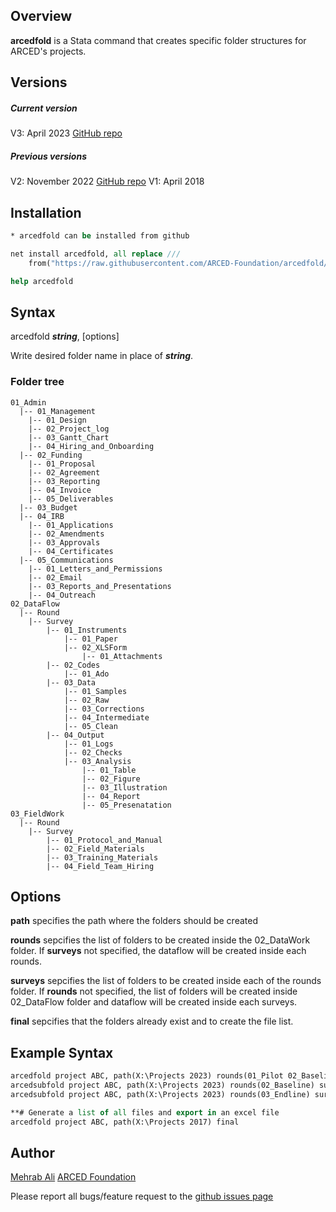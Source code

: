 ## Overview

<b>arcedfold</b> is a Stata command that creates specific folder structures for ARCED's projects.

## Versions
##### Current version
V3: April 2023 [GitHub repo](https://github.com/ARCED-Foundation/arcedfold/tree/V3)

##### Previous versions
V2: November 2022 [GitHub repo](https://github.com/ARCED-Foundation/arcedfold/tree/V2)
V1: April 2018


## Installation
```stata
* arcedfold can be installed from github

net install arcedfold, all replace ///
	from("https://raw.githubusercontent.com/ARCED-Foundation/arcedfold/V3")

help arcedfold
```

## Syntax
arcedfold <b><i>string</i></b>, [options]

Write desired folder name in place of **_string_**.

### Folder tree
```
01_Admin
  |-- 01_Management
	|-- 01_Design
	|-- 02_Project_log
	|-- 03_Gantt_Chart
	|-- 04_Hiring_and_Onboarding
  |-- 02_Funding
	|-- 01_Proposal
	|-- 02_Agreement
	|-- 03_Reporting
	|-- 04_Invoice
	|-- 05_Deliverables
  |-- 03_Budget
  |-- 04_IRB
	|-- 01_Applications
	|-- 02_Amendments
	|-- 03_Approvals
	|-- 04_Certificates
  |-- 05_Communications
	|-- 01_Letters_and_Permissions
	|-- 02_Email
	|-- 03_Reports_and_Presentations
	|-- 04_Outreach 
02_DataFlow
  |-- Round
	|-- Survey
		|-- 01_Instruments
			|-- 01_Paper
			|-- 02_XLSForm
				|-- 01_Attachments
		|-- 02_Codes
			|-- 01_Ado
		|-- 03_Data
			|-- 01_Samples
			|-- 02_Raw
			|-- 03_Corrections
			|-- 04_Intermediate
			|-- 05_Clean
		|-- 04_Output
			|-- 01_Logs
			|-- 02_Checks
			|-- 03_Analysis
				|-- 01_Table
				|-- 02_Figure
				|-- 03_Illustration
				|-- 04_Report
				|-- 05_Presenatation			
03_FieldWork
  |-- Round
	|-- Survey
		|-- 01_Protocol_and_Manual
		|-- 02_Field_Materials
		|-- 03_Training_Materials
		|-- 04_Field_Team_Hiring
```

## Options

<b>path</b> specifies the path where the folders should be created
<p>
    <b>rounds</b> sepcifies the list of folders to be created inside the 02_DataWork
        folder. If <b>surveys</b> not specified, the dataflow will be created inside each rounds.
<p>
    <b>surveys</b> sepcifies the list of folders to be created inside each of the
        rounds folder. If <b>rounds</b> not specified, the list of folders will be
        created inside 02_DataFlow folder and dataflow will be created inside
        each surveys.
<p>
    <b>final</b> sepcifies that the folders already exist and to create the file
        list.

## Example Syntax
```stata
arcedfold project ABC, path(X:\Projects 2023) rounds(01_Pilot 02_Baseline) surveys(Camp Host)
arcedsubfold project ABC, path(X:\Projects 2023) rounds(02_Baseline) surveys(Schools)
arcedsubfold project ABC, path(X:\Projects 2023) rounds(03_Endline) surveys(Camp Host Schools)

**# Generate a list of all files and export in an excel file
arcedfold project ABC, path(X:\Projects 2017) final
```

## Author
<a href="https://arced.foundation/mehrab-ali" target="_blank">Mehrab Ali</a>
<a href="https://arced.foundation" target="_blank">ARCED Foundation</a>

Please report all bugs/feature request to the <a href="https://github.com/ARCED-Foundation/arcedfold/issues" target="_blank"> github issues page</a>

